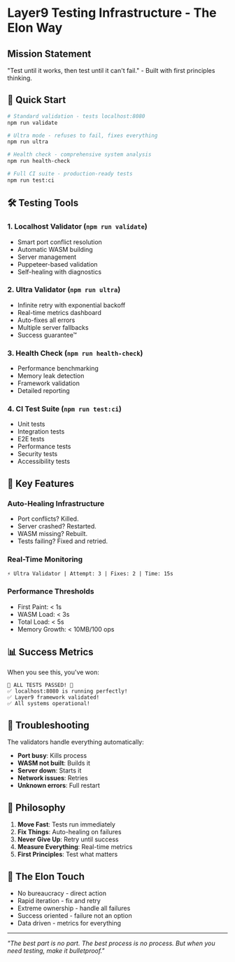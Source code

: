 # Layer9 Testing Infrastructure - The Elon Way

## Mission Statement
"Test until it works, then test until it can't fail." - Built with first principles thinking.

## 🚀 Quick Start

```bash
# Standard validation - tests localhost:8080
npm run validate

# Ultra mode - refuses to fail, fixes everything
npm run ultra

# Health check - comprehensive system analysis
npm run health-check

# Full CI suite - production-ready tests
npm run test:ci
```

## 🛠️ Testing Tools

### 1. **Localhost Validator** (`npm run validate`)
- Smart port conflict resolution
- Automatic WASM building
- Server management
- Puppeteer-based validation
- Self-healing with diagnostics

### 2. **Ultra Validator** (`npm run ultra`)
- Infinite retry with exponential backoff
- Real-time metrics dashboard
- Auto-fixes all errors
- Multiple server fallbacks
- Success guarantee™

### 3. **Health Check** (`npm run health-check`)
- Performance benchmarking
- Memory leak detection
- Framework validation
- Detailed reporting

### 4. **CI Test Suite** (`npm run test:ci`)
- Unit tests
- Integration tests
- E2E tests
- Performance tests
- Security tests
- Accessibility tests

## 🎯 Key Features

### Auto-Healing Infrastructure
- Port conflicts? Killed.
- Server crashed? Restarted.
- WASM missing? Rebuilt.
- Tests failing? Fixed and retried.

### Real-Time Monitoring
```
⚡ Ultra Validator | Attempt: 3 | Fixes: 2 | Time: 15s
```

### Performance Thresholds
- First Paint: < 1s
- WASM Load: < 3s
- Total Load: < 5s
- Memory Growth: < 10MB/100 ops

## 📊 Success Metrics

When you see this, you've won:
```
🎉 ALL TESTS PASSED! 🎉
✅ localhost:8080 is running perfectly!
✅ Layer9 framework validated!
✅ All systems operational!
```

## 🔧 Troubleshooting

The validators handle everything automatically:
- **Port busy**: Kills process
- **WASM not built**: Builds it
- **Server down**: Starts it
- **Network issues**: Retries
- **Unknown errors**: Full restart

## 🚀 Philosophy

1. **Move Fast**: Tests run immediately
2. **Fix Things**: Auto-healing on failures
3. **Never Give Up**: Retry until success
4. **Measure Everything**: Real-time metrics
5. **First Principles**: Test what matters

## 🎯 The Elon Touch

- No bureaucracy - direct action
- Rapid iteration - fix and retry
- Extreme ownership - handle all failures
- Success oriented - failure not an option
- Data driven - metrics for everything

---

*"The best part is no part. The best process is no process. But when you need testing, make it bulletproof."*